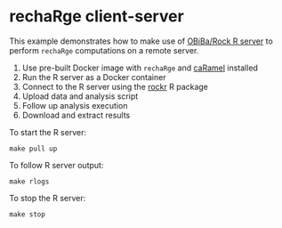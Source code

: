 # rechaRge client-server

This example demonstrates how to make use of [OBiBa/Rock R server](https://github.com/obiba/rock) to perform `rechaRge` computations on a remote server.

1. Use pre-built Docker image with `rechaRge` and [caRamel](https://cran.r-project.org/package=caRamel) installed
2. Run the R server as a Docker container
3. Connect to the R server using the [rockr](https://cran.r-project.org/package=rockr) R package
4. Upload data and analysis script
5. Follow up analysis execution
6. Download and extract results

To start the R server:

```
make pull up
```

To follow R server output:

```
make rlogs
```

To stop the R server:

```
make stop
```
